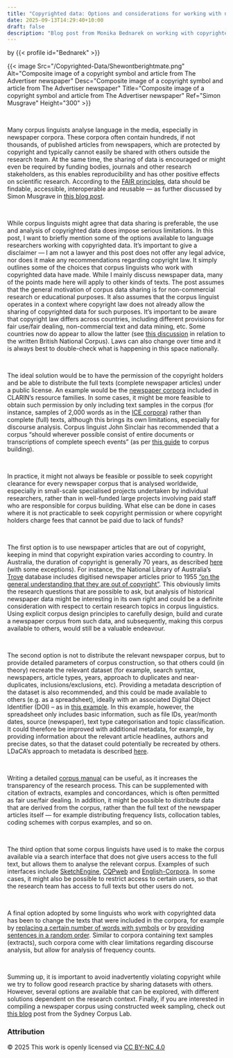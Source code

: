 ```yaml
---
title: "Copyrighted data: Options and considerations for working with newspapers and other texts"
date: 2025-09-13T14:29:40+10:00
draft: false
description: "Blog post from Monika Bednarek on working with copyrighted materials"
---
```


by {{< profile id="Bednarek" >}}

{{< image Src="/Copyrighted-Data/Shewontberightmate.png" Alt="Composite image of a copyright symbol and article from The Advertiser newspaper" Desc="Composite image of a copyright symbol and article from The Advertiser newspaper" Title="Composite image of a copyright symbol and article from The Advertiser newspaper" Ref="Simon Musgrave" Height="300" >}}

<br>

Many corpus linguists analyse language in the media, especially in newspaper corpora. These corpora often contain hundreds, if not thousands, of published articles from newspapers, which are protected by copyright and typically cannot easily be shared with others outside the research team. At the same time, the sharing of data is encouraged or might even be required by funding bodies, journals and other research stakeholders, as this enables reproducibility and has other positive effects on scientific research. According to the [FAIR principles](https://www.go-fair.org/), data should be findable, accessible, interoperable and reusable — as further discussed by Simon Musgrave in [this blog post](https://www.ldaca.edu.au/news/posts/fair-and-care/).

<br>

While corpus linguists might agree that data sharing is preferable, the use and analysis of copyrighted data does impose serious limitations. In this post, I want to briefly mention some of the options available to language researchers working with copyrighted data. It’s important to give a disclaimer — I am not a lawyer and this post does not offer any legal advice, nor does it make any recommendations regarding copyright law. It simply outlines some of the choices that corpus linguists who work with copyrighted data have made. While I mainly discuss newspaper data, many of the points made here will apply to other kinds of texts. The post assumes that the general motivation of corpus data sharing is for non-commercial research or educational purposes. It also assumes that the corpus linguist operates in a context where copyright law does not already allow the sharing of copyrighted data for such purposes. It’s important to be aware that copyright law differs across countries, including different provisions for fair use/fair dealing, non-commercial text and data mining, etc. Some countries now do appear to allow the latter (see [this discussion](https://doi.org/10.1515/text-2020-0052) in relation to the written British National Corpus). Laws can also change over time and it is always best to double-check what is happening in this space nationally.

<br>

The ideal solution would be to have the permission of the copyright holders and be able to distribute the full texts (complete newspaper articles) under a public license. An example would be the [newspaper corpora](https://www.clarin.eu/resource-families/newspaper-corpora) included in CLARIN’s resource families. In some cases, it might be more feasible to obtain such permission by only including text samples in the corpus (for instance, samples of 2,000 words as in the [ICE corpora](https://www.ice-corpora.uzh.ch/en/design.html)) rather than complete (full) texts, although this brings its own limitations, especially for discourse analysis. Corpus linguist John Sinclair has recommended that a corpus “should wherever possible consist of entire documents or transcriptions of complete speech events” (as per [this guide](https://users.ox.ac.uk/~martinw/dlc/chapter1.htm) to corpus building).

<br>

In practice, it might not always be feasible or possible to seek copyright clearance for every newspaper corpus that is analysed worldwide, especially in small-scale specialised projects undertaken by individual researchers, rather than in well-funded large projects involving paid staff who are responsible for corpus building. What else can be done in cases where it is not practicable to seek copyright permission or where copyright holders charge fees that cannot be paid due to lack of funds?

<br>

The first option is to use newspaper articles that are out of copyright, keeping in mind that copyright expiration varies according to country. In Australia, the duration of copyright is generally 70 years, as described [here](https://www.library.gov.au/services/copyright-library-collections/how-long-does-copyright-last) (with some exceptions). For instance, the National Library of Australia’s [Trove](https://trove.nla.gov.au/) database includes digitised newspaper articles prior to 1955 [“on the general understanding that they are out of copyright”](https://trove.nla.gov.au/help/categories/newspapers-and-gazettes-category). This obviously limits the research questions that are possible to ask, but analysis of historical newspaper data might be interesting in its own right and could be a definite consideration with respect to certain research topics in corpus linguistics. Using explicit corpus design principles to carefully design, build and curate a newspaper corpus from such data, and subsequently, making this corpus available to others, would still be a valuable endeavour.

<br>

The second option is not to distribute the relevant newspaper corpus, but to provide detailed parameters of corpus construction, so that others could (in theory) recreate the relevant dataset (for example, search syntax, newspapers, article types, years, approach to duplicates and near-duplicates, inclusions/exclusions, etc). Providing a metadata description of the dataset is also recommended, and this could be made available to others (e.g. as a spreadsheet), ideally with an associated Digital Object Identifier (DOI) – as in [this example](https://doi.org/10.5281/zenodo.15703066). In this example, however, the spreadsheet only includes basic information, such as file IDs, year/month dates, source (newspaper), text type categorisation and topic classification. It could therefore be improved with additional metadata, for example, by providing information about the relevant article headlines, authors and precise dates, so that the dataset could potentially be recreated by others. LDaCA’s approach to metadata is described [here](https://www.ldaca.edu.au/resources/ldaca-resources/metadata/).

<br>

Writing a detailed [corpus manual](https://osf.io/c2z5m/) can be useful, as it increases the transparency of the research process. This can be supplemented with citation of extracts, examples and concordances, which is often permitted as fair use/fair dealing. In addition, it might be possible to distribute data that are derived from the corpus, rather than the full text of the newspaper articles itself — for example distributing frequency lists, collocation tables, coding schemes with corpus examples, and so on.

<br>

The third option that some corpus linguists have used is to make the corpus available via a search interface that does not give users access to the full text, but allows them to analyse the relevant corpus. Examples of such interfaces include [SketchEngine](https://www.sketchengine.eu), [CQPweb](https://cwb.sourceforge.io/cqpweb.php) and [English-Corpora](https://www.english-corpora.org/). In some cases, it might also be possible to restrict access to certain users, so that the research team has access to full texts but other users do not.

<br>

A final option adopted by some linguists who work with copyrighted data has been to change the texts that were included in the corpora, for example by [replacing a certain number of words with symbols](https://www.corpusdata.org/limitations.asp) or by [providing sentences in a random order](https://wortschatz.uni-leipzig.de/en/documentation/faq). Similar to corpora containing text samples (extracts), such corpora come with clear limitations regarding discourse analysis, but allow for analysis of frequency counts.

<br>

Summing up, it is important to avoid inadvertently violating copyright while we try to follow good research practice by sharing datasets with others. However, several options are available that can be explored, with different solutions dependent on the research context. Finally, if you are interested in compiling a newspaper corpus using constructed week sampling, check out [this blog](https://sydneycorpuslab.com/using-constructed-week-sampling-to-compile-a-newspaper-corpus/) post from the Sydney Corpus Lab.



### Attribution
© 2025 This work is openly licensed via [CC BY-NC 4.0](https://creativecommons.org/licenses/by-nc/4.0/)

<br>
